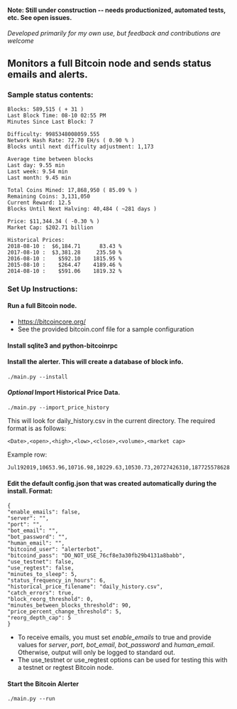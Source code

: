 #### Note: Still under construction -- needs productionized, automated tests, etc. See open issues.

*Developed primarily for my own use, but feedback and contributions are welcome*

## Monitors a full Bitcoin node and sends status emails and alerts.

### Sample status contents:
```
Blocks: 589,515 ( + 31 )
Last Block Time: 08-10 02:55 PM
Minutes Since Last Block: 7

Difficulty: 9985348008059.555
Network Hash Rate: 72.70 EH/s ( 0.90 % )
Blocks until next difficulty adjustment: 1,173

Average time between blocks
Last day: 9.55 min
Last week: 9.54 min
Last month: 9.45 min

Total Coins Mined: 17,868,950 ( 85.09 % )
Remaining Coins: 3,131,050
Current Reward: 12.5
Blocks Until Next Halving: 40,484 ( ~281 days )

Price: $11,344.34 ( -0.30 % )
Market Cap: $202.71 billion

Historical Prices:
2018-08-10 :  $6,184.71      83.43 %
2017-08-10 :  $3,381.28     235.50 %
2016-08-10 :    $592.10    1815.95 %
2015-08-10 :    $264.47    4189.46 %
2014-08-10 :    $591.06    1819.32 %
```

### Set Up Instructions:

#### Run a full Bitcoin node. 
- https://bitcoincore.org/
- See the provided bitcoin.conf file for a sample configuration

#### Install sqlite3 and python-bitcoinrpc

#### Install the alerter. This will create a database of block info.
```
./main.py --install
```

#### *Optional* Import Historical Price Data.
```
./main.py --import_price_history
```

This will look for daily_history.csv in the current directory. The required format is as follows:
```
<Date>,<open>,<high>,<low>,<close>,<volume>,<market cap>
```

Example row:
```
Jul192019,10653.96,10716.98,10229.63,10530.73,20727426310,187725578628
```

#### Edit the default config.json that was created automatically during the install. Format:
```
{
"enable_emails": false, 
"server": "", 
"port": "", 
"bot_email": "", 
"bot_password": "", 
"human_email": "", 
"bitcoind_user": "alerterbot", 
"bitcoind_pass": "DO_NOT_USE_76cf8e3a30fb29b4131a8babb", 
"use_testnet": false, 
"use_regtest": false, 
"minutes_to_sleep": 5, 
"status_frequency_in_hours": 6, 
"historical_price_filename": "daily_history.csv", 
"catch_errors": true, 
"block_reorg_threshold": 0, 
"minutes_between_blocks_threshold": 90, 
"price_percent_change_threshold": 5, 
"reorg_depth_cap": 5
}
```
- To receive emails, you must set *enable_emails* to true and provide values for *server*, *port*, *bot_email*, *bot_password* and *human_email*. Otherwise, output will only be logged to standard out.
- The use_testnet or use_regtest options can be used for testing this with a testnet or regtest Bitcoin node.

#### Start the Bitcoin Alerter
```
./main.py --run
```
